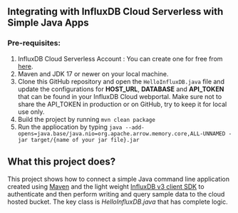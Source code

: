 ## Integrating with InfluxDB Cloud Serverless with Simple Java Apps

### Pre-requisites:

1. InfluxDB Cloud Serverless Account : You can create one for free from [here](https://cloud2.influxdata.com/signup).
2. Maven and JDK 17 or newer on your local machine.
3. Clone this GitHub repository and open the `HelloInfluxDB.java` file and update the configurations for **HOST_URL**, **DATABASE** and **API_TOKEN** that can be found in your InfluxDB Cloud webportal. Make sure not to share the API_TOKEN in production or on GitHub, try to keep it for local use only.
4. Build the project by running ```mvn clean package```
5. Run the appliocation by typing ```java --add-opens=java.base/java.nio=org.apache.arrow.memory.core,ALL-UNNAMED -jar target/{name of your jar file}.jar```

## What this project does?

This project shows how to connect a simple Java command line application created using [Maven](https://maven.apache.org) and the light weight [InfluxDB v3 client SDK](https://github.com/InfluxCommunity/influxdb3-java) to authenticate and then perform writing and query sample data to the cloud hosted bucket. The key class is *HelloInfluxDB.java* that has complete logic.

